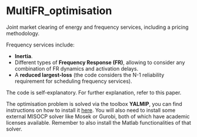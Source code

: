 # MultiFR_optimisation
Joint market clearing of energy and frequency services, including a pricing methodology.

Frequency services include:
 - **Inertia**.
 - Different types of **Frequency Response (FR)**, allowing to consider any combination of FR dynamics and activation delays.
 - A **reduced largest-loss** (the code considers the N-1 reliability requirement for scheduling frequency services).

The code is self-explanatory. For further explanation, refer to this paper.

The optimisation problem is solved via the toolbox **YALMIP**, you can find instructions on how to install it [here](https://yalmip.github.io/tutorial/installation/). You will also need to install some external MISOCP solver like Mosek or Gurobi, both of which have academic licenses available. Remember to also install the Matlab functionalities of that solver.
